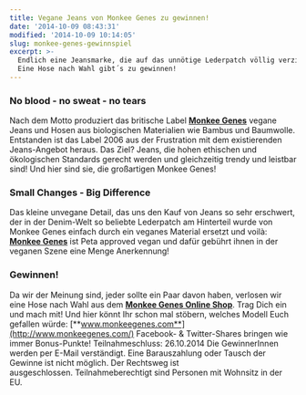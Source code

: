 ```yaml
---
title: Vegane Jeans von Monkee Genes zu gewinnen!
date: '2014-10-09 08:43:31'
modified: '2014-10-09 10:14:05'
slug: monkee-genes-gewinnspiel
excerpt: >-
  Endlich eine Jeansmarke, die auf das unnötige Lederpatch völlig verzichtet!
  Eine Hose nach Wahl gibt´s zu gewinnen!
---
```


### No blood - no sweat - no tears

Nach dem Motto produziert das britische Label [**Monkee Genes**](http://www.monkeegenes.com/) vegane Jeans und Hosen aus biologischen Materialien wie Bambus und Baumwolle. Entstanden ist das Label 2006 aus der Frustration mit dem existierenden Jeans-Angebot heraus. Das Ziel? Jeans, die hohen ethischen und ökologischen Standards gerecht werden und gleichzeitig trendy und leistbar sind! Und hier sind sie, die großartigen Monkee Genes!

### Small Changes - Big Difference

Das kleine unvegane Detail, das uns den Kauf von Jeans so sehr erschwert, der in der Denim-Welt so beliebte Lederpatch am Hinterteil wurde von Monkee Genes einfach durch ein veganes Material ersetzt und voilà: [**Monkee Genes**](http://www.monkeegenes.com/) ist Peta approved vegan und dafür gebührt ihnen in der veganen Szene eine Menge Anerkennung!

### Gewinnen!

Da wir der Meinung sind, jeder sollte ein Paar davon haben, verlosen wir eine Hose nach Wahl aus dem [**Monkee Genes Online Shop**](http://www.monkeegenes.com/). Trag Dich ein und mach mit! Und hier könnt Ihr schon mal stöbern, welches Modell Euch gefallen würde: [**www.monkeegenes.com**](http://www.monkeegenes.com/) Facebook- & Twitter-Shares bringen wie immer Bonus-Punkte! Teilnahmeschluss: 26.10.2014 Die GewinnerInnen werden per E-Mail verständigt. Eine Barauszahlung oder Tausch der Gewinne ist nicht möglich. Der Rechtsweg ist ausgeschlossen. Teilnahmeberechtigt sind Personen mit Wohnsitz in der EU.
